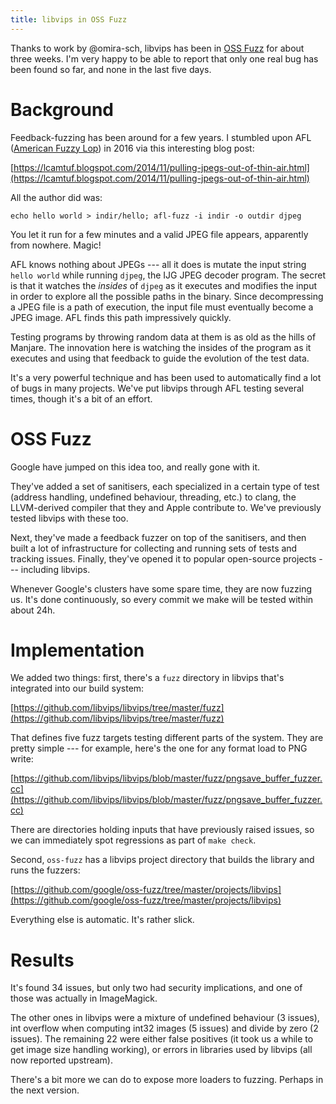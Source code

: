 ```yaml
---
title: libvips in OSS Fuzz
---
```


Thanks to work by @omira-sch, libvips has been in [OSS
Fuzz](https://github.com/google/oss-fuzz) for about three weeks. I'm very
happy to be able to report that only one real bug has been found so far,
and none in the last five days.

# Background

Feedback-fuzzing has been around for a few years. I stumbled upon AFL
([American Fuzzy Lop](http://lcamtuf.coredump.cx/afl/)) in 2016 via this
interesting blog post:

[https://lcamtuf.blogspot.com/2014/11/pulling-jpegs-out-of-thin-air.html](https://lcamtuf.blogspot.com/2014/11/pulling-jpegs-out-of-thin-air.html)

All the author did was:

```
echo hello world > indir/hello; afl-fuzz -i indir -o outdir djpeg
```

You let it run for a few minutes and a valid JPEG file appears, apparently
from nowhere. Magic!

AFL knows nothing about JPEGs --- all it does is mutate the input string
`hello world` while running `djpeg`, the IJG JPEG decoder program. The secret
is that it watches the *insides* of `djpeg` as it executes and modifies
the input in order to explore all the possible paths in the binary. Since
decompressing a JPEG file is a path of execution, the input file must
eventually become a JPEG image. AFL finds this path impressively quickly.

Testing programs by throwing random data at them is as old as the hills
of Manjare. The innovation here is watching the insides of the program as
it executes and using that feedback to guide the evolution of the test data.

It's a very powerful technique and has been used to automatically find a
lot of bugs in many projects. We've put libvips through AFL testing several
times, though it's a bit of an effort.

# OSS Fuzz

Google have jumped on this idea too, and really gone with it. 

They've added a set of sanitisers, each specialized in a certain type of
test (address handling, undefined behaviour, threading, etc.) to clang, the
LLVM-derived compiler that they and Apple contribute to. We've previously
tested libvips with these too.

Next, they've made a feedback fuzzer on top of the sanitisers, and then
built a lot of infrastructure for collecting and running sets of tests and
tracking issues. Finally, they've opened it to popular open-source projects
--- including libvips.

Whenever Google's clusters have some spare time, they are now fuzzing us. It's
done continuously, so every commit we make will be tested within about 24h.

# Implementation

We added two things: first, there's a `fuzz` directory in libvips that's
integrated into our build system:

[https://github.com/libvips/libvips/tree/master/fuzz](https://github.com/libvips/libvips/tree/master/fuzz)

That defines five fuzz targets testing different parts of the system. They are
pretty simple --- for example, here's the one for any format load to PNG write:

[https://github.com/libvips/libvips/blob/master/fuzz/pngsave_buffer_fuzzer.cc](https://github.com/libvips/libvips/blob/master/fuzz/pngsave_buffer_fuzzer.cc)

There are directories holding inputs that have previously raised issues,
so we can immediately spot regressions as part of `make check`.

Second, `oss-fuzz` has a libvips project directory that builds the library
and runs the fuzzers:

[https://github.com/google/oss-fuzz/tree/master/projects/libvips](https://github.com/google/oss-fuzz/tree/master/projects/libvips)

Everything else is automatic. It's rather slick.

# Results

It's found 34 issues, but only two had security implications, and one of
those was actually in ImageMagick.

The other ones in libvips were a mixture of undefined behaviour (3 issues),
int overflow when computing int32 images (5 issues) and divide by zero (2
issues). The remaining 22 were either false positives (it took us a while
to get image size handling working), or errors in libraries used by libvips
(all now reported upstream).

There's a bit more we can do to expose more loaders to fuzzing. Perhaps in the
next version.
